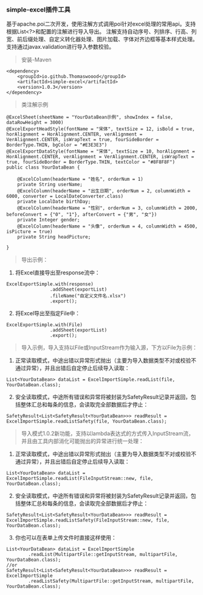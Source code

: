 ### simple-excel插件工具
基于apache.poi二次开发，使用注解方式调用poi针对excel处理的常用api。支持根据List<?>和配置的注解进行导入导出。
注解支持自动序号、列排序、行高、列宽、前后缀处理、自定义转化器处理、图片加载、字体对齐边框等基本样式处理。
支持通过javax.validation进行导入参数校验。

> 安装-Maven
```
<dependency>
    <groupId>io.github.Thomaswoood</groupId>
    <artifactId>simple-excel</artifactId>
    <version>1.0.3</version>
</dependency>
```

> 类注解示例
```
@ExcelSheet(sheetName = "YourDataBean示例", showIndex = false, dataRowHeight = 3000)
@ExcelExportHeadStyle(fontName = "宋体", textSize = 12, isBold = true, horAlignment = HorAlignment.CENTER, verAlignment = VerAlignment.CENTER, isWrapText = true, fourSideBorder = BorderType.THIN, bgColor = "#E3E3E3")
@ExcelExportDataStyle(fontName = "宋体", textSize = 10, horAlignment = HorAlignment.CENTER, verAlignment = VerAlignment.CENTER, isWrapText = true, fourSideBorder = BorderType.THIN, textColor = "#8F8F8F")
public class YourDataBean {

    @ExcelColumn(headerName = "姓名", orderNum = 1)
    private String userName;
    @ExcelColumn(headerName = "出生日期", orderNum = 2, columnWidth = 6000, converter = LocalDateConverter.class)
    private LocalDate birthDay;
    @ExcelColumn(headerName = "性别", orderNum = 3, columnWidth = 2000, beforeConvert = {"0", "1"}, afterConvert = {"男", "女"})
    private Integer gender;
    @ExcelColumn(headerName = "头像", orderNum = 4, columnWidth = 4500, isPicture = true)
    private String headPicture;

}
```

> 导出示例：

1. 将Excel直接导出至response流中：

```
ExcelExportSimple.with(response)
                .addSheet(exportList)
                .fileName("自定义文件名.xlsx")
                .export();
```

2. 将Excel导出至指定File中：

```
ExcelExportSimple.with(File)
                .addSheet(exportList)
                .export();
```

> 导入示例，导入支持以File或InputStream作为输入源，下方以File为示例：

1. 正常读取模式，中途出错以异常形式抛出（主要为导入数据类型不对或校验不通过异常），并且出错后自定停止后续导入读取：
```
List<YourDataBean> dataList = ExcelImportSimple.readList(file, YourDataBean.class);
```
2. 安全读取模式，中途所有错误和异常将被封装为SafetyResult记录并返回，包括整体汇总和每条的信息，会读取完全部数据后才停止：
```
SafetyResult<List<SafetyResult<YourDataBean>>> readResult = ExcelImportSimple.readListSafety(file, YourDataBean.class);
```

> 导入模式1.0.2新功能，支持以lambda表达式的方式传入InputStream流，并且由工具内部消化可能抛出的异常进行统一处理：
1. 正常读取模式，中途出错以异常形式抛出（主要为导入数据类型不对或校验不通过异常），并且出错后自定停止后续导入读取：
```
List<YourDataBean> dataList = ExcelImportSimple.readList(FileInputStream::new, file, YourDataBean.class);
```
2. 安全读取模式，中途所有错误和异常将被封装为SafetyResult记录并返回，包括整体汇总和每条的信息，会读取完全部数据后才停止：
```
SafetyResult<List<SafetyResult<YourDataBean>>> readResult = ExcelImportSimple.readListSafety(FileInputStream::new, file, YourDataBean.class);
```
3. 你也可以在表单上传文件时直接这样使用：
```
List<YourDataBean> dataList = ExcelImportSimple
        .readList(MultipartFile::getInputStream, multipartFile, YourDataBean.class);
//or
SafetyResult<List<SafetyResult<YourDataBean>>> readResult = ExcelImportSimple
        .readListSafety(MultipartFile::getInputStream, multipartFile, YourDataBean.class);
```
